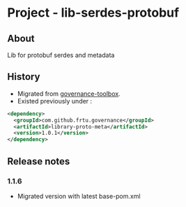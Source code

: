 # Project - lib-serdes-protobuf

## About

Lib for protobuf serdes and metadata

## History

* Migrated from [governance-toolbox](https://github.com/frtu/governance-toolbox/tree/master/ext-protobuf/library-proto-meta).
* Existed previously under :

```XML
<dependency>
  <groupId>com.github.frtu.governance</groupId>
  <artifactId>library-proto-meta</artifactId>
  <version>1.0.1</version>
</dependency>
```

## Release notes

### 1.1.6

* Migrated version with latest base-pom.xml
